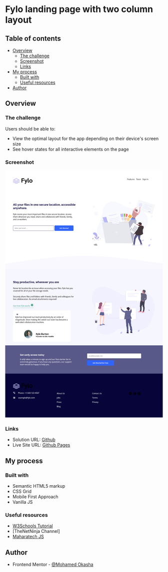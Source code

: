# Fylo landing page with two column layout

## Table of contents

- [Overview](#overview)
  - [The challenge](#the-challenge)
  - [Screenshot](#screenshot)
  - [Links](#links)
- [My process](#my-process)
  - [Built with](#built-with)
  - [Useful resources](#useful-resources)
- [Author](#author)

## Overview

### The challenge

Users should be able to:

- View the optimal layout for the app depending on their device's screen size
- See hover states for all interactive elements on the page

### Screenshot

![Desktop Screenshot](./screenshots/desktop.png)

### Links

- Solution URL: [Github](https://github.com/3okasha/fylo-landing-page)
- Live Site URL: [Github Pages](https://3okasha.github.io/fylo-landing-page/)

## My process

### Built with

- Semantic HTML5 markup
- CSS Grid
- Mobile First Approach
- Vanilla JS

### Useful resources

- [W3Schools Tutorial](https://www.w3schools.com/)
- [TheNetNinja Channel]
- [Maharatech JS](https://maharatech.gov.eg/)

## Author

- Frontend Mentor - [@Mohamed Okasha](https://www.frontendmentor.io/profile/3okasha)